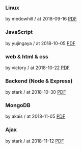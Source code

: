### Linux

by medowhill / at 2018-09-16
[PDF](https://s3.ap-northeast-2.amazonaws.com/sparcs.home/medowhill_1604150382614.pdf)

### JavaScript

by yujingaya / at 2018-10-05
[PDF](https://s3.ap-northeast-2.amazonaws.com/sparcs.home/seminars/yujingaya_1538668864148.pdf)

### web & html & css

by victory / at 2018-10-22
[PDF](https://s3.ap-northeast-2.amazonaws.com/sparcs.home/seminars/victory_1540138829903.pdf)

### Backend (Node & Express)

by stark / at 2018-10-30
[PDF](https://s3.ap-northeast-2.amazonaws.com/sparcs.home/stark_1604150818947.pdf)

### MongoDB

by akais / at 2018-11-05
[PDF](https://s3.ap-northeast-2.amazonaws.com/sparcs.home/akais_1604150500072.pdf)

### Ajax

by stark / at 2018-11-12
[PDF](https://s3.ap-northeast-2.amazonaws.com/sparcs.home/stark_1604150553272.pdf)
